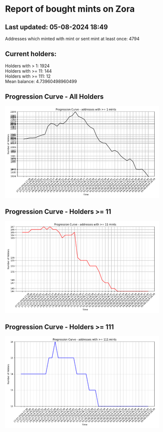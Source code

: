 # Report of bought mints on Zora
## Last updated: 05-08-2024 18:49
Addresses which minted with mint or sent mint at least once: 4794

## Current holders:
Holders with > 1: 1924  
Holders with >= 11: 144  
Holders with >= 111: 12  
Mean balance: 4.73960498960499  

## Progression Curve - All Holders
![addresses with >= 1 mint](progression_curve_all.png)
## Progression Curve - Holders >= 11
![addresses with >= 11 mints](progression_curve_gt_11.png)
## Progression Curve - Holders >= 111
![addresses with >= 111 mints](progression_curve_gt_111.png)
